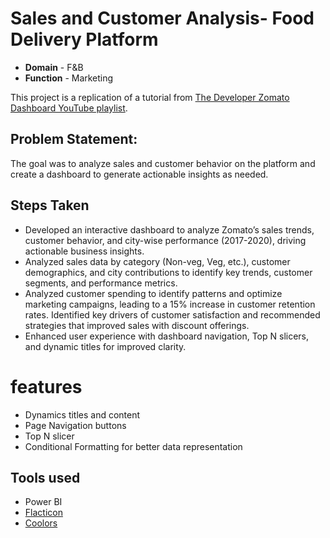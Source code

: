 # Sales and Customer Analysis- Food Delivery Platform
- **Domain** - F&B
- **Function** - Marketing

This project is a replication of a tutorial from [The Developer Zomato Dashboard YouTube playlist](https://www.youtube.com/playlist?list=PLVOfSd1Syc0F1znuGJJb1lmQm7ff3BLxh).

## Problem Statement:
The goal was to analyze sales and customer behavior on the platform and create a dashboard to generate actionable insights as needed.

## Steps Taken
  *	Developed an interactive dashboard to analyze Zomato’s sales trends, customer behavior, and city-wise performance (2017-2020), driving actionable business insights.
  *	Analyzed sales data by category (Non-veg, Veg, etc.), customer demographics, and city contributions to identify key trends, customer segments, and performance metrics.
  *	Analyzed customer spending to identify patterns and optimize marketing campaigns, leading to a 15% increase in customer retention rates. Identified key drivers of customer satisfaction and recommended strategies that improved sales with discount offerings.
  *	Enhanced user experience with dashboard navigation, Top N slicers, and dynamic titles for improved clarity.
# features
 * Dynamics titles and content
 * Page Navigation buttons
 * Top N slicer
 * Conditional Formatting for better data representation
## Tools used
  * Power BI
  * [Flacticon](https://www.flaticon.com/)
  * [Coolors](https://coolors.co/palettes/trending)
